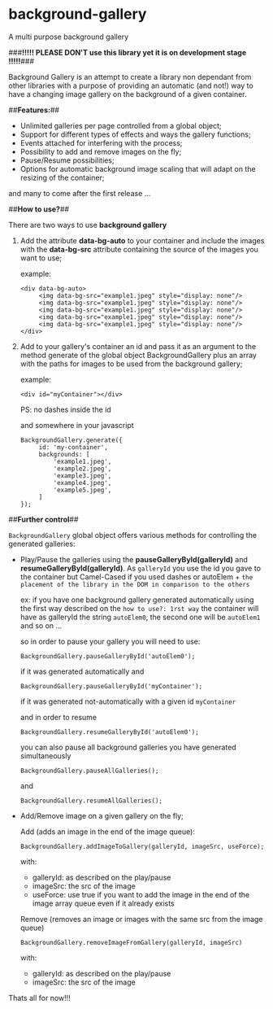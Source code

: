 # background-gallery
A multi purpose background gallery


###**!!!!! PLEASE DON'T use this library yet it is on development stage !!!!!**###



Background Gallery is an attempt to create a library non dependant from other libraries with a purpose of providing
an automatic (and not!) way to have a changing image gallery on the background of a given container.

##**Features:**##

- Unlimited galleries per page controlled from a global object;
- Support for different types of effects and ways the gallery functions;
- Events attached for interfering with the process;
- Possibility to add and remove images on the fly;
- Pause/Resume possibilities;
- Options for automatic background image scaling that will adapt on the resizing of the container;

and many to come after the first release ... 



##**How to use?**##

There are two ways to use **background gallery**

1. Add the attribute **data-bg-auto** to your container and include the images with the **data-bg-src** attribute 
   containing the source of the images you want to use;

   example:
   
   ``` 
   <div data-bg-auto>
        <img data-bg-src="example1.jpeg" style="display: none"/>
        <img data-bg-src="example1.jpeg" style="display: none"/>
        <img data-bg-src="example1.jpeg" style="display: none"/>
        <img data-bg-src="example1.jpeg" style="display: none"/>
        <img data-bg-src="example1.jpeg" style="display: none"/>
   </div>
   ```
   
2. Add to your gallery's container an id and pass it as an argument to
   the method generate of the global object BackgroundGallery plus an array with the paths for images
   to be used from the background gallery;
   
   example:
   
   ```
   <div id="myContainer"></div>
   ```
   
   PS: no dashes inside the id
   
   and somewhere in your javascript
   
   ```
   BackgroundGallery.generate({
        id: 'my-container',
        backgrounds: [
            'example1.jpeg',
            'example2.jpeg',
            'example3.jpeg',
            'example4.jpeg',
            'example5.jpeg',
        ]
   });
   ```

   
   
##**Further control**##

`BackgroundGallery` global object offers various methods for controlling the generated galleries:

- Play/Pause the galleries using the **pauseGalleryById(galleryId)** and **resumeGalleryById(galleryId)**.
  As `galleryId` you use the id you gave to the container but Camel-Cased if you used dashes
  or autoElem + `the placement of the library in the DOM in comparison to the others`
  
  ex: if you have one background gallery generated automatically using the first way described on the
      `how to use?: 1rst way` the container will have as galleryId the string `autoElem0`,
      the second one will be `autoElem1` and so on ...
      
  so in order to pause your gallery you will need to use:
      
  ```
  BackgroundGallery.pauseGalleryById('autoElem0');
  ```
  
  if it was generated automatically and
   
  ```
  BackgroundGallery.pauseGalleryById('myContainer');
  ```
  
  if it was generated not-automatically with a given id `myContainer` 
  
  and in order to resume
  
  ```
  BackgroundGallery.resumeGalleryById('autoElem0');
  ```
  
  you can also pause all background galleries you have generated simultaneously
  
  ```
  BackgroundGallery.pauseAllGalleries();
  ```
  
  and
  
  ```
  BackgroundGallery.resumeAllGalleries();
  ```
  
- Add/Remove image on a given gallery on the fly;

  Add (adds an image in the end of the image queue):
 
  ```
  BackgroundGallery.addImageToGallery(galleryId, imageSrc, useForce);
  ```
  
  with: 
    - galleryId: as described on the play/pause
    - imageSrc: the src of the image
    - useForce: use true if you want to add the image in the end of the image array queue even if it already exists 
  
  Remove (removes an image or images with the same src from the image queue)
  
  ```
  BackgroundGallery.removeImageFromGallery(galleryId, imageSrc)
  ```
  
  with: 
    - galleryId: as described on the play/pause
    - imageSrc: the src of the image
    
    
    

Thats all for now!!!


